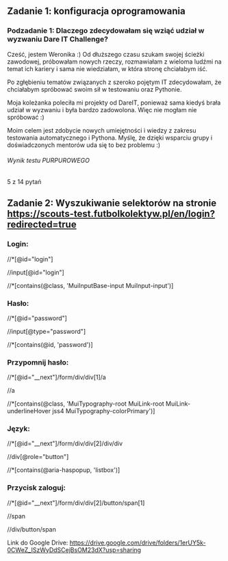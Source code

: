 ## Zadanie 1: konfiguracja oprogramowania 
### Podzadanie 1: Dlaczego zdecydowałam się wziąć udział w wyzwaniu Dare IT Challenge? 
Cześć, jestem Weronika :) Od dłuższego czasu szukam swojej ścieżki zawodowej, próbowałam nowych rzeczy, rozmawiałam z wieloma ludźmi na temat ich kariery i sama nie wiedziałam, w która stronę chciałabym iść.
 
Po zgłębieniu tematów związanych z szeroko pojętym IT zdecydowałam, że chciałabym spróbować swoim sił w testowaniu oraz Pythonie. 

Moja koleżanka poleciła mi projekty od DareIT, ponieważ sama kiedyś brała udział w wyzwaniu i była bardzo zadowolona. Więc nie mogłam nie spróbować :)

Moim celem jest zdobycie nowych umiejętności i wiedzy z zakresu testowania automatycznego i Pythona. Myślę, że dzięki wsparciu grupy i doświadczonych mentorów uda się to bez problemu :)  

###### Wynik testu PURPUROWEGO 
5 z 14 pytań

## Zadanie 2: Wyszukiwanie selektorów na stronie https://scouts-test.futbolkolektyw.pl/en/login?redirected=true

### Login:
//*[@id="login"]

//input[@id="login"]

//*[contains(@class, 'MuiInputBase-input MuiInput-input')]

### Hasło:
//*[@id="password"]

//input[@type="password"]

//*[contains(@id, 'password')]

### Przypomnij hasło: 
//*[@id="__next"]/form/div/div[1]/a

//a

//*[contains(@class, 'MuiTypography-root MuiLink-root MuiLink-underlineHover jss4 MuiTypography-colorPrimary')]

### Język:
//*[@id="__next"]/form/div/div[2]/div/div

//div[@role="button"]

//*[contains(@aria-haspopup, 'listbox')]

### Przycisk zaloguj: 
//*[@id="__next"]/form/div/div[2]/button/span[1]

//span

//div/button/span


Link do Google Drive: https://drive.google.com/drive/folders/1erUY5k-0CWeZ_ISzWyDdSCejBsOM23dX?usp=sharing
